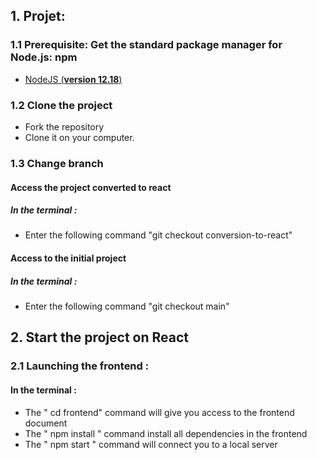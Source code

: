 ## 1. Projet:

### 1.1 Prerequisite: Get the standard package manager for Node.js: npm

- [NodeJS (**version 12.18**)](https://nodejs.org/en/)

### 1.2 Clone the project 

- Fork the repository
- Clone it on your computer.

### 1.3 Change branch 

#### Access the project converted to react 

##### In the terminal :
- Enter the following command "git checkout conversion-to-react"

#### Access to the initial project 

##### In the terminal :
- Enter the following command "git checkout main"

##  2. Start the project on React

###  2.1 Launching the frontend :

#### In the terminal :

- The " cd frontend" command will give you access to the frontend document
- The " npm install " command install all dependencies in the frontend
- The " npm start " command will connect you to a local server 


